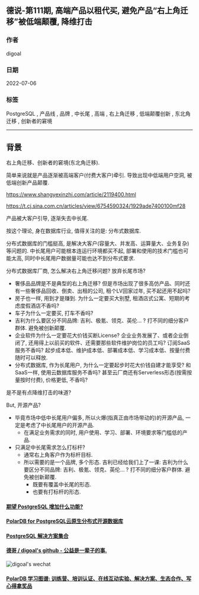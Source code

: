## 德说-第111期, 高端产品以租代买, 避免产品“右上角迁移”被低端颠覆, 降维打击     
                        
### 作者                        
digoal                        
                        
### 日期                        
2022-07-06                        
                        
### 标签                        
PostgreSQL , 产品线 , 品牌 , 中长尾 , 高端 , 右上角迁移 , 低端颠覆创新 , 东北角迁移 , 创新者的窘境                  
                        
----                        
                        
## 背景          
  
右上角迁移、创新者的窘境(东北角迁移).  
  
简单来说就是产品逐渐被高端客户(付费大客户)牵引. 导致出现中低端用户空洞, 被低端创新产品颠覆.    
  
https://www.shangyexinzhi.com/article/2119400.html  
  
https://t.cj.sina.com.cn/articles/view/6754590324/1929ade7400100mf28  
  
产品被大客户引导, 逐渐失去中长尾.  
  
按这个理论, 身在数据库行业, 值得关注的是: 分布式数据库.   
  
分布式数据库的门槛挺高, 是解决大客户(容量大、并发高、运算量大、业务复杂)等问题的. 中长尾用户可能根本连运行环境都买不起, 部署和使用的技术门槛也可能太高, 同时中长尾用户数据量可能也达不到分布式要求.   
  
分布式数据库厂商, 怎么解决右上角迁移问题?  放弃长尾市场?    
- 奢侈品品牌是不是典型的右上角迁移? 但是市场出现了很多高仿产品、同时还有一些奢侈品回收、倒卖、出租的公司, 租个LV回家过年, 买不起还用不起吗?    
- 房子也一样, 用到才是赚到. 为什么一定要买大别墅, 租酒店式公寓、短期的考虑度假酒店不香吗?     
- 车子为什么一定要买, 打车不香吗?    
- 吉利为什么要区分不同品牌: 吉利、极氪、领克、英伦... ? 打不同的细分客户群体.  避免被创新颠覆.     
- 企业软件为什么一定要花大价钱买断License? 企业业务发展了、或者企业倒闭了, 还用得上以前买的软件、还需要那些软件维护岗位的员工吗? 订阅SaaS服务不香吗? 起步成本低、维护成本低、部署成本低、学习成本低、按量付费随时可以释放.    
- 分布式数据库, 作为长尾用户, 为什么一定要起步时花大价钱自建才能享受? 和SaaS一样, 使用云数据库服务不香吗? 甚至云厂商还有Serverless形态(按需按量按时付费), 价格更低, 不香吗?    
  
是不是有点降维打击的味道?   
  
But, 开源产品?    
- 毕竟市场中低中长尾用户偏多, 所以火爆(指真正由市场带动的)的开源产品, 一定是考虑了中长尾用户的开源产品.    
    - 在满足业务需求的同时, 用户使用、学习、部署、环境要求等门槛低的产品.   
- 只满足中长尾需求怎么打标杆?    
    - 通常右上角客户作为标杆目标.   
    - 所以需要的是一个品牌, 多个形态. 吉利已经给我们上了一课: 吉利为什么要区分不同品牌: 吉利、极氪、领克、英伦... ? 打不同的细分客户群体.  避免被创新颠覆.     
        - 既要有覆盖中长尾的形态.  
        - 也要有打标杆的形态.   
  
  
#### [期望 PostgreSQL 增加什么功能?](https://github.com/digoal/blog/issues/76 "269ac3d1c492e938c0191101c7238216")
  
  
#### [PolarDB for PostgreSQL云原生分布式开源数据库](https://github.com/ApsaraDB/PolarDB-for-PostgreSQL "57258f76c37864c6e6d23383d05714ea")
  
  
#### [PostgreSQL 解决方案集合](https://yq.aliyun.com/topic/118 "40cff096e9ed7122c512b35d8561d9c8")
  
  
#### [德哥 / digoal's github - 公益是一辈子的事.](https://github.com/digoal/blog/blob/master/README.md "22709685feb7cab07d30f30387f0a9ae")
  
  
![digoal's wechat](../pic/digoal_weixin.jpg "f7ad92eeba24523fd47a6e1a0e691b59")
  
  
#### [PolarDB 学习图谱: 训练营、培训认证、在线互动实验、解决方案、生态合作、写心得拿奖品](https://www.aliyun.com/database/openpolardb/activity "8642f60e04ed0c814bf9cb9677976bd4")
  

